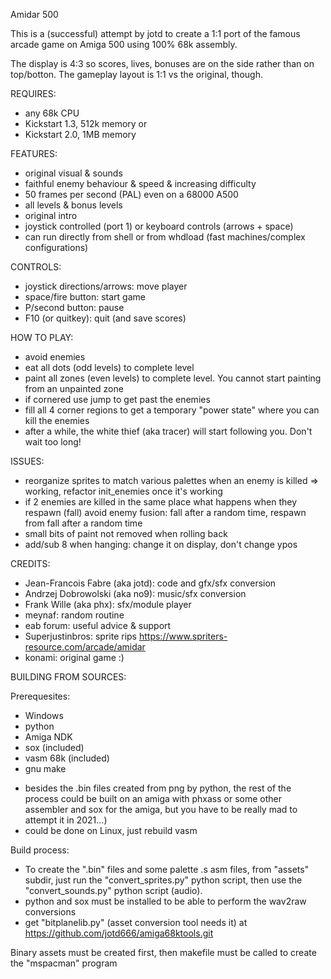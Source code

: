 Amidar 500

This is a (successful) attempt by jotd to create a 1:1 port of the famous arcade game on Amiga 500 using 100% 68k assembly.

The display is 4:3 so scores, lives, bonuses are on the side rather than on top/botton. The gameplay layout is 1:1 vs
the original, though.

REQUIRES:

- any 68k CPU
- Kickstart 1.3, 512k memory or
- Kickstart 2.0, 1MB memory

FEATURES:

- original visual & sounds
- faithful enemy behaviour & speed & increasing difficulty
- 50 frames per second (PAL) even on a 68000 A500
- all levels & bonus levels
- original intro
- joystick controlled (port 1) or keyboard controls (arrows + space)
- can run directly from shell or from whdload (fast machines/complex configurations)

CONTROLS:

- joystick directions/arrows: move player
- space/fire button: start game
- P/second button: pause
- F10 (or quitkey): quit (and save scores)

HOW TO PLAY:

- avoid enemies
- eat all dots (odd levels) to complete level
- paint all zones (even levels) to complete level. You cannot start painting from an unpainted zone
- if cornered use jump to get past the enemies
- fill all 4 corner regions to get a temporary "power state" where you can kill the
  enemies
- after a while, the white thief (aka tracer) will start following you. Don't wait too long!

ISSUES:

- reorganize sprites to match various palettes when an enemy is killed
  => working, refactor init_enemies once it's working
- if 2 enemies are killed in the same place what happens
  when they respawn (fall) avoid enemy fusion: fall after a random time, respawn from fall after a random time
- small bits of paint not removed when rolling back
- add/sub 8 when hanging: change it on display, don't change ypos

CREDITS:

- Jean-Francois Fabre (aka jotd): code and gfx/sfx conversion
- Andrzej Dobrowolski (aka no9): music/sfx conversion
- Frank Wille (aka phx): sfx/module player
- meynaf: random routine
- eab forum: useful advice & support
- Superjustinbros: sprite rips https://www.spriters-resource.com/arcade/amidar
- konami: original game :)

BUILDING FROM SOURCES:

Prerequesites:

- Windows
- python
- Amiga NDK
- sox (included)
- vasm 68k (included)
- gnu make

* besides the .bin files created from png by python, the rest of the process could be built on an amiga with phxass
 or some other assembler and sox for the amiga, but you have to be really mad to attempt it in 2021...)
* could be done on Linux, just rebuild vasm

Build process:

- To create the ".bin" files and some palette .s asm files, from "assets" subdir, 
  just run the "convert_sprites.py" python script, then use the "convert_sounds.py"
  python script (audio).
- python and sox must be installed to be able to perform the wav2raw conversions
- get "bitplanelib.py" (asset conversion tool needs it) at https://github.com/jotd666/amiga68ktools.git

Binary assets must be created first, then makefile must be called to create the "mspacman" program


